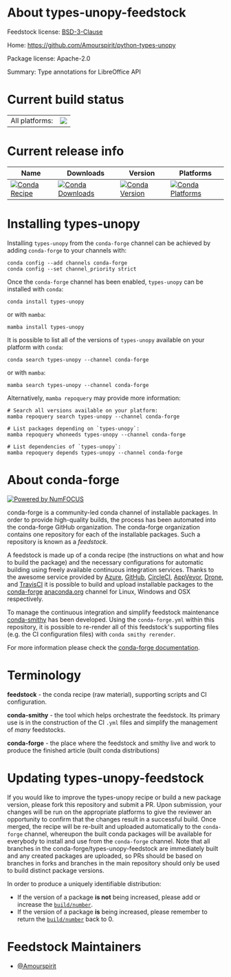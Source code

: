 About types-unopy-feedstock
===========================

Feedstock license: [BSD-3-Clause](https://github.com/conda-forge/types-unopy-feedstock/blob/main/LICENSE.txt)

Home: https://github.com/Amourspirit/python-types-unopy

Package license: Apache-2.0

Summary: Type annotations for LibreOffice API

Current build status
====================


<table><tr><td>All platforms:</td>
    <td>
      <a href="https://dev.azure.com/conda-forge/feedstock-builds/_build/latest?definitionId=16053&branchName=main">
        <img src="https://dev.azure.com/conda-forge/feedstock-builds/_apis/build/status/types-unopy-feedstock?branchName=main">
      </a>
    </td>
  </tr>
</table>

Current release info
====================

| Name | Downloads | Version | Platforms |
| --- | --- | --- | --- |
| [![Conda Recipe](https://img.shields.io/badge/recipe-types--unopy-green.svg)](https://anaconda.org/conda-forge/types-unopy) | [![Conda Downloads](https://img.shields.io/conda/dn/conda-forge/types-unopy.svg)](https://anaconda.org/conda-forge/types-unopy) | [![Conda Version](https://img.shields.io/conda/vn/conda-forge/types-unopy.svg)](https://anaconda.org/conda-forge/types-unopy) | [![Conda Platforms](https://img.shields.io/conda/pn/conda-forge/types-unopy.svg)](https://anaconda.org/conda-forge/types-unopy) |

Installing types-unopy
======================

Installing `types-unopy` from the `conda-forge` channel can be achieved by adding `conda-forge` to your channels with:

```
conda config --add channels conda-forge
conda config --set channel_priority strict
```

Once the `conda-forge` channel has been enabled, `types-unopy` can be installed with `conda`:

```
conda install types-unopy
```

or with `mamba`:

```
mamba install types-unopy
```

It is possible to list all of the versions of `types-unopy` available on your platform with `conda`:

```
conda search types-unopy --channel conda-forge
```

or with `mamba`:

```
mamba search types-unopy --channel conda-forge
```

Alternatively, `mamba repoquery` may provide more information:

```
# Search all versions available on your platform:
mamba repoquery search types-unopy --channel conda-forge

# List packages depending on `types-unopy`:
mamba repoquery whoneeds types-unopy --channel conda-forge

# List dependencies of `types-unopy`:
mamba repoquery depends types-unopy --channel conda-forge
```


About conda-forge
=================

[![Powered by
NumFOCUS](https://img.shields.io/badge/powered%20by-NumFOCUS-orange.svg?style=flat&colorA=E1523D&colorB=007D8A)](https://numfocus.org)

conda-forge is a community-led conda channel of installable packages.
In order to provide high-quality builds, the process has been automated into the
conda-forge GitHub organization. The conda-forge organization contains one repository
for each of the installable packages. Such a repository is known as a *feedstock*.

A feedstock is made up of a conda recipe (the instructions on what and how to build
the package) and the necessary configurations for automatic building using freely
available continuous integration services. Thanks to the awesome service provided by
[Azure](https://azure.microsoft.com/en-us/services/devops/), [GitHub](https://github.com/),
[CircleCI](https://circleci.com/), [AppVeyor](https://www.appveyor.com/),
[Drone](https://cloud.drone.io/welcome), and [TravisCI](https://travis-ci.com/)
it is possible to build and upload installable packages to the
[conda-forge](https://anaconda.org/conda-forge) [anaconda.org](https://anaconda.org/)
channel for Linux, Windows and OSX respectively.

To manage the continuous integration and simplify feedstock maintenance
[conda-smithy](https://github.com/conda-forge/conda-smithy) has been developed.
Using the ``conda-forge.yml`` within this repository, it is possible to re-render all of
this feedstock's supporting files (e.g. the CI configuration files) with ``conda smithy rerender``.

For more information please check the [conda-forge documentation](https://conda-forge.org/docs/).

Terminology
===========

**feedstock** - the conda recipe (raw material), supporting scripts and CI configuration.

**conda-smithy** - the tool which helps orchestrate the feedstock.
                   Its primary use is in the construction of the CI ``.yml`` files
                   and simplify the management of *many* feedstocks.

**conda-forge** - the place where the feedstock and smithy live and work to
                  produce the finished article (built conda distributions)


Updating types-unopy-feedstock
==============================

If you would like to improve the types-unopy recipe or build a new
package version, please fork this repository and submit a PR. Upon submission,
your changes will be run on the appropriate platforms to give the reviewer an
opportunity to confirm that the changes result in a successful build. Once
merged, the recipe will be re-built and uploaded automatically to the
`conda-forge` channel, whereupon the built conda packages will be available for
everybody to install and use from the `conda-forge` channel.
Note that all branches in the conda-forge/types-unopy-feedstock are
immediately built and any created packages are uploaded, so PRs should be based
on branches in forks and branches in the main repository should only be used to
build distinct package versions.

In order to produce a uniquely identifiable distribution:
 * If the version of a package **is not** being increased, please add or increase
   the [``build/number``](https://docs.conda.io/projects/conda-build/en/latest/resources/define-metadata.html#build-number-and-string).
 * If the version of a package **is** being increased, please remember to return
   the [``build/number``](https://docs.conda.io/projects/conda-build/en/latest/resources/define-metadata.html#build-number-and-string)
   back to 0.

Feedstock Maintainers
=====================

* [@Amourspirit](https://github.com/Amourspirit/)

